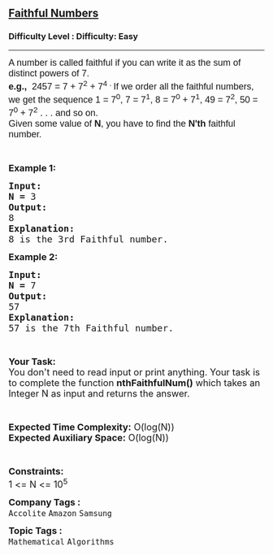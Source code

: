 <h2><a href="https://www.geeksforgeeks.org/problems/faithful-numbers0014/1">Faithful Numbers</a></h2><h3>Difficulty Level : Difficulty: Easy</h3><hr><div class="problems_problem_content__Xm_eO"><p><span style="font-size:18px"><span style="font-family:arial,helvetica,sans-serif">A number is called faithful if you can write it as the sum of distinct powers of 7.&nbsp;</span><br>
<span style="font-family:arial,helvetica,sans-serif"><strong>e.g.,&nbsp;</strong> 2457 = 7 + 7<sup>2</sup> + 7<sup>4 .&nbsp;</sup></span><span style="font-family:arial,helvetica,sans-serif">If we order all the faithful numbers, we get the sequence 1 = 7<sup>0</sup>, 7 = 7<sup>1</sup>, 8 = 7<sup>0</sup> + 7<sup>1</sup>, 49 = 7<sup>2</sup>, 50 = 7<sup>0</sup> + 7<sup>2</sup> . . . and so on.</span><br>
<span style="font-family:arial,helvetica,sans-serif">Given some value of <strong>N</strong>, you have to find the <strong>N'th</strong> faithful number.</span></span></p>

<p>&nbsp;</p>

<p><span style="font-size:18px"><strong>Example 1:</strong></span></p>

<pre><span style="font-size:18px"><strong>Input:
N =</strong> 3</span>
<span style="font-size:18px"><strong>Output:</strong></span>
<span style="font-size:18px">8</span>
<span style="font-size:18px"><strong>Explanation:</strong></span>
<span style="font-size:18px">8 is the 3rd Faithful number.</span>
</pre>

<p><span style="font-size:18px"><strong>Example 2:</strong></span></p>

<pre><span style="font-size:18px"><strong>Input:
N =</strong> 7</span>
<span style="font-size:18px"><strong>Output:</strong></span>
<span style="font-size:18px">57</span>
<span style="font-size:18px"><strong>Explanation:</strong></span>
<span style="font-size:18px">57 is the 7th Faithful number.</span></pre>

<p>&nbsp;</p>

<p><span style="font-size:18px"><strong>Your Task:</strong><br>
You don't need to read input or print anything. Your task is to complete the function <strong>nthFaithfulNum()</strong> which takes an Integer N as input and returns the answer.</span></p>

<p>&nbsp;</p>

<p><span style="font-size:18px"><strong>Expected Time Complexity:</strong> O(log(N))<br>
<strong>Expected Auxiliary Space:</strong> O(log(N))</span></p>

<p>&nbsp;</p>

<p><span style="font-size:18px"><strong>Constraints:</strong></span><br>
<span style="font-size:18px">1 &lt;= N &lt;= 10<sup>5</sup></span></p>
</div><p><span style=font-size:18px><strong>Company Tags : </strong><br><code>Accolite</code>&nbsp;<code>Amazon</code>&nbsp;<code>Samsung</code>&nbsp;<br><p><span style=font-size:18px><strong>Topic Tags : </strong><br><code>Mathematical</code>&nbsp;<code>Algorithms</code>&nbsp;